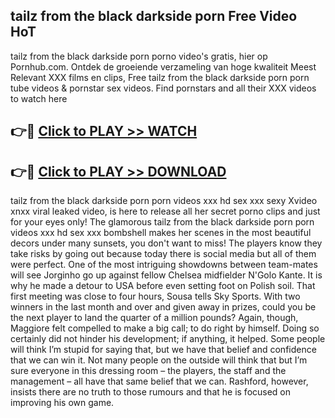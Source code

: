 ## tailz from the black darkside porn Free Video HoT 

tailz from the black darkside porn porno video's gratis, hier op Pornhub.com. Ontdek de groeiende verzameling van hoge kwaliteit Meest Relevant XXX films en clips,
Free tailz from the black darkside porn porn tube videos & pornstar sex videos. Find pornstars and all their XXX videos to watch here


## 👉🔴 [Click to PLAY >> WATCH](http://us.freeplayer.one?title=tailz_from_the_black_darkside_porn&ref=16D)

## 👉🔴 [Click to PLAY >> DOWNLOAD](http://us.freeplayer.one?title=tailz_from_the_black_darkside_porn&ref=16D)


tailz from the black darkside porn porn videos xxx hd sex xxx sexy Xvideo xnxx viral leaked video, is here to release all her secret porno clips and just for your eyes only! The glamorous tailz from the black darkside porn porn videos xxx hd sex xxx bombshell makes her scenes in the most beautiful decors under many sunsets, you don't want to miss! The players know they take risks by going out because today there is social media but all of them were perfect. One of the most intriguing showdowns between team-mates will see Jorginho go up against fellow Chelsea midfielder N'Golo Kante. It is why he made a detour to USA before even setting foot on Polish soil. That first meeting was close to four hours, Sousa tells Sky Sports. With two winners in the last month and over and given away in prizes, could you be the next player to land the quarter of a million pounds? Again, though, Maggiore felt compelled to make a big call; to do right by himself. Doing so certainly did not hinder his development; if anything, it helped. Some people will think I’m stupid for saying that, but we have that belief and confidence that we can win it. Not many people on the outside will think that but I’m sure everyone in this dressing room – the players, the staff and the management – all have that same belief that we can. Rashford, however, insists there are no truth to those rumours and that he is focused on improving his own game.